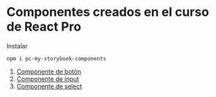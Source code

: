 # Componentes creados en el curso de React Pro

Instalar

```
npm i pc-my-storybook-components
```

1. [Componente de botón](#boton)
2. [Componente de input](#input)
3. [Componente de select](#select)
